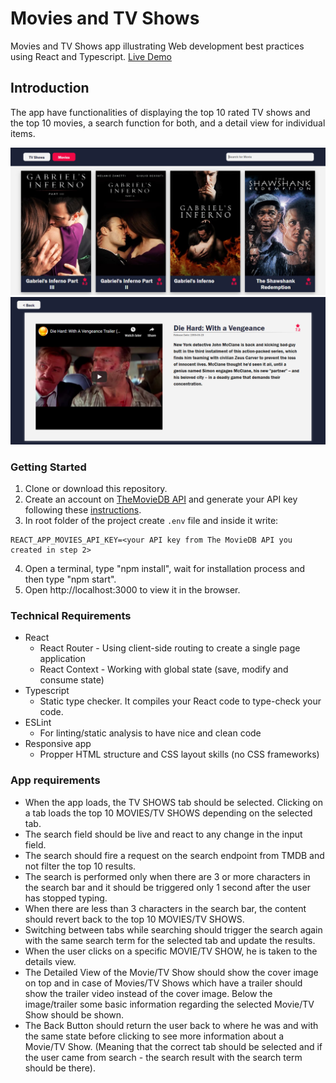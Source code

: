 Movies and TV Shows 
=================

Movies and TV Shows app illustrating Web development best practices using React and Typescript.
[Live Demo](https://movies-and-tv-shows.netlify.app/)

Introduction
------------

The app have functionalities of displaying the top 10 rated TV shows and the top 10 movies, a search function for both, and a detail view for individual items.

<img src="src/assets/Screenshot-Home.png" />
<img src="src/assets/Screenshot-Detail.png" />

### Getting Started
1. Clone or download this repository.
2. Create an account on [TheMovieDB API](https://developers.themoviedb.org/3/) and generate your API key following these [instructions](https://developers.themoviedb.org/3/getting-started/introduction).
3. In root folder of the project create `.env` file and inside it write: 
``` 
REACT_APP_MOVIES_API_KEY=<your API key from The MovieDB API you created in step 2>
```
4. Open a terminal, type "npm install", wait for installation process and then type "npm start". 
5. Open http://localhost:3000 to view it in the browser.

### Technical Requirements
* React 
    * React Router - Using client-side routing to create a single page application
    * React Context - Working with global state (save, modify and consume state)
* Typescript
    * Static type checker. It compiles your React code to type-check your code. 
* ESLint 
    * For linting/static analysis to have nice and clean code
* Responsive app 
    * Propper HTML structure and CSS layout skills (no CSS frameworks)

### App requirements

- When the app loads, the TV SHOWS tab should be selected. Clicking on a tab loads the top 10 MOVIES/TV SHOWS depending on the selected tab.
- The search field should be live and react to any change in the input field.
- The search should fire a request on the search endpoint from TMDB and not filter the top 10 results.
- The search is performed only when there are 3 or more characters in the search bar and it should be triggered only 1 second after the user has stopped typing.
- When there are less than 3 characters in the search bar, the content should revert back to the top 10 MOVIES/TV SHOWS.
- Switching between tabs while searching should trigger the search again with the same search term for the selected tab and update the results.
- When the user clicks on a specific MOVIE/TV SHOW, he is taken to the details view.
- The Detailed View of the Movie/TV Show should show the cover image on top and in case of Movies/TV Shows which have a trailer should show the trailer video instead of the cover image. Below the image/trailer some basic information regarding the selected Movie/TV Show should be shown.
- The Back Button should return the user back to where he was and with the same state before clicking to see more information about a Movie/TV Show. (Meaning that the correct tab should be selected and if the user came from search - the search result with the search term should be there). 

